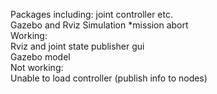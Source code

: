 Packages including: joint controller etc. <br/>
Gazebo and Rviz Simulation *mission abort <br/>
Working: <br/>
Rviz and joint state publisher gui <br/>
Gazebo model<br/>
Not working: <br/>
Unable to load controller (publish info to nodes) <br/>
